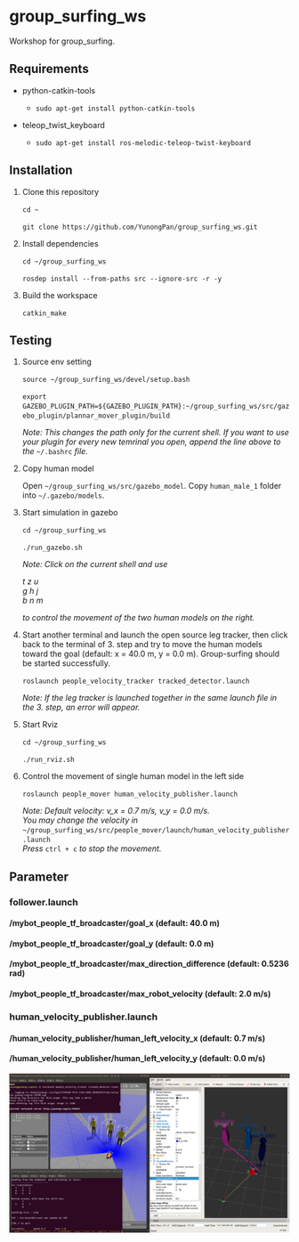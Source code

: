 # group_surfing_ws
Workshop for group_surfing.

## Requirements
- python-catkin-tools
  - `sudo apt-get install python-catkin-tools`  
    
- teleop_twist_keyboard
  - `sudo apt-get install ros-melodic-teleop-twist-keyboard`

## Installation
1. Clone this repository  
  
	`cd ~`  
  
	`git clone https://github.com/YunongPan/group_surfing_ws.git`  
  
2. Install dependencies  
  
	`cd ~/group_surfing_ws`  
  
	`rosdep install --from-paths src --ignore-src -r -y`  
  
3. Build the workspace  
  
	`catkin_make`  

## Testing
1. Source env setting  
  
	`source ~/group_surfing_ws/devel/setup.bash`  
  
	`export GAZEBO_PLUGIN_PATH=${GAZEBO_PLUGIN_PATH}:~/group_surfing_ws/src/gazebo_plugin/plannar_mover_plugin/build`  
	  
	*Note: This changes the path only for the current shell. If you want to use your plugin for every new temrinal you open, append the line above to the* `~/.bashrc` *file.*
  
2. Copy human model  
  
	Open `~/group_surfing_ws/src/gazebo_model`. Copy `human_male_1` folder into `~/.gazebo/models`.  
   
3. Start simulation in gazebo  
  
	`cd ~/group_surfing_ws`  
  
	`./run_gazebo.sh`  
  
	*Note: Click on the current shell and use*  
  
	*t	z	u*  
	*g	h	j*  
	*b	n	m*  
  
	*to control the movement of the two human models on the right.*  
  
4. Start another terminal and launch the open source leg tracker, then click back to the terminal of 3. step and try to move the human models toward the goal (default: x = 40.0 m, y = 0.0 m). Group-surfing should be started successfully.
  
	`roslaunch people_velocity_tracker tracked_detector.launch`  
  
	*Note: If the leg tracker is launched together in the same launch file in the 3. step, an error will appear.*  
  
5. Start Rviz  
  
	`cd ~/group_surfing_ws`  
  
	`./run_rviz.sh`
  
6. Control the movement of single human model in the left side  
  
	`roslaunch people_mover human_velocity_publisher.launch`  
  
	*Note: Default velocity: v_x = 0.7 m/s, v_y = 0.0 m/s.*  
	*You may change the velocity in* `~/group_surfing_ws/src/people_mover/launch/human_velocity_publisher.launch`  
	*Press* `ctrl + c` *to stop the movement.*  
  
## Parameter  
  
### follower.launch
#### /mybot_people_tf_broadcaster/goal_x (default: 40.0 m)
#### /mybot_people_tf_broadcaster/goal_y (default: 0.0 m)
#### /mybot_people_tf_broadcaster/max_direction_difference (default: 0.5236 rad)
#### /mybot_people_tf_broadcaster/max_robot_velocity (default: 2.0 m/s)
  
### human_velocity_publisher.launch
#### /human_velocity_publisher/human_left_velocity_x (default: 0.7 m/s)
#### /human_velocity_publisher/human_left_velocity_y (default: 0.0 m/s)

  
![image](https://raw.githubusercontent.com/YunongPan/readme_add_pic/main/group_surfing.png)

